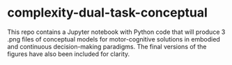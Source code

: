 # complexity-dual-task-conceptual
This repo contains a Jupyter notebook with Python code that will produce 3 .png files of conceptual models for motor-cognitive solutions in embodied and continuous decision-making paradigms. The final versions of the figures have also been included for clarity.
